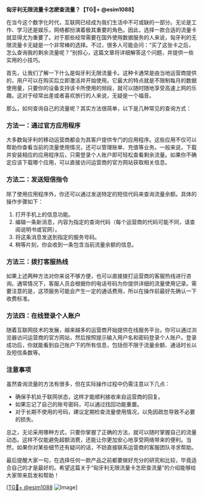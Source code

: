 **匈牙利无限流量卡怎麽查流量？【TG💪+ @esim1088】**

在当今这个数字化时代，互联网已经成为我们生活中不可或缺的一部分。无论是工作、学习还是娱乐，网络都扮演着极其重要的角色。因此，选择一款合适的流量卡就显得尤为重要了。对于那些经常需要在国外使用数据服务的人来说，匈牙利的无限流量卡无疑是一个非常棒的选择。不过，很多人可能会问：“买了这张卡之后，怎么查询我的剩余流量呢？”别担心，这篇文章将详细解答这个问题，并提供一些实用的小技巧。

首先，让我们了解一下什么是匈牙利无限流量卡。这种卡通常是由当地运营商提供的，用户可以在购买后立即激活并开始使用。它最大的特点就是不限制每月的数据使用量，只要你的设备支持该卡所使用的频段，就可以随时随地享受高速上网的乐趣。这对于经常出差或者喜欢旅行的人来说，无疑是一个福音。

那么，如何查询自己的流量呢？其实方法很简单，以下是几种常见的查询方式：

### 方法一：通过官方应用程序

大多数匈牙利的移动运营商都会为其客户提供专门的应用程序。这些应用不仅可以帮助你查看当前的流量使用情况，还可以管理账单、充值等业务。一般来说，下载并安装相应的应用程序后，只需登录个人账户即可轻松查看剩余流量。如果你不确定应该下载哪个应用，可以直接访问运营商的官方网站获取相关信息。

### 方法二：发送短信指令

除了使用应用程序外，你还可以通过发送特定的短信代码来查询流量余额。具体的操作步骤如下：
1. 打开手机上的信息功能。
2. 编辑一条新消息，内容为指定的查询代码（每个运营商的代码可能不同，请查阅说明书或官网）。
3. 将这条消息发送到指定的服务号码。
4. 稍等片刻，你会收到一条包含当前流量余额的信息。

### 方法三：拨打客服热线

如果上述两种方法对你来说不够方便，也可以直接拨打运营商的客服热线进行咨询。通常情况下，客服人员会根据你的电话号码为你提供详细的流量使用记录。需要注意的是，这项服务可能会产生一定的通话费用，所以在操作前最好先确认一下收费标准。

### 方法四：在线登录个人账户

随着互联网技术的发展，越来越多的运营商开始提供在线服务平台。你可以通过浏览器访问运营商的官方网站，然后按照提示输入用户名和密码登录个人账户。登录成功后，你就能看到自己账户下的所有信息，包括但不限于流量余额、通话时长以及短信条数等。

### 注意事项

虽然查询流量的方法有很多，但在实际操作过程中仍需注意以下几点：
- 确保手机处于联网状态，这样才能顺利接收来自运营商的回复。
- 如果忘记了自己的账号密码，可以通过找回功能重置。
- 对于长期不使用的号码，建议定期检查流量使用情况，以免因疏忽导致不必要的损失。

总之，无论采用哪种方式，只要你掌握了正确的方法，就可以随时掌握自己的流量动态。这样不仅能避免超额消费，还能让你更加安心地享受网络带来的便利。当然，如果你对某些细节还有疑问的话，不妨直接联系运营商的客服团队寻求帮助。

最后提醒大家一句，在选择任何一款产品之前都要做好充分的研究和比较，毕竟适合自己的才是最好的。希望这篇关于“匈牙利无限流量卡怎麽查流量”的介绍能够给大家带来启发和帮助！

[[TG💪+ @esim1088](https://t.me/s/esim1088) ![Image](https://i.postimg.cc/4NQfJmqS/Snipaste-2025-05-13-00-14-12.png)]
